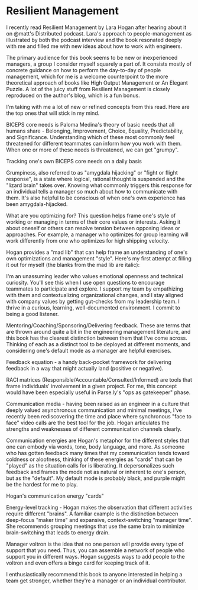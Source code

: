 Resilient Management
====================

I recently read Resilient Management by Lara Hogan after hearing about it on @matt's Distributed podcast. Lara's
approach to people-management as illustrated by both the podcast interview and the book resonated deeply with me and
filled me with new ideas about how to work with engineers.

The primary audience for this book seems to be new or inexperienced managers, a group I consider myself squarely a part
of. It consists mostly of concrete guidance on how to perform the day-to-day of people management, which for me is
a welcome counterpoint to the more theoretical approach of books like High Output Management or An Elegant Puzzle. A lot
of the juicy stuff from Resilient Management is closely reproduced on the author's blog, which is a fun bonus.

I'm taking with me a lot of new or refined concepts from this read. Here are the top ones that will stick in my mind.

BICEPS core needs is Paloma Medina's theory of basic needs that all humans share - Belonging, Improvement, Choice,
Equality, Predictability, and Significance. Understanding which of these most commonly feel threatened for different
teammates can inform how you work with them. When one or more of these needs is threatened, we can get "grumpy".

Tracking one's own BICEPS core needs on a daily basis

Grumpiness, also referred to as "amygdala hijacking" or "fight or flight response", is a state where logical, rational
thought is suspended and the "lizard brain" takes over. Knowing what commonly triggers this response for an individual
tells a manager so much about how to communicate with them. It's also helpful to be conscious of when one's own
experience has been amygdala-hijacked.

What are you optimizing for? This question helps frame one's style of working or managing in terms of their core values
or interests. Asking it about oneself or others can resolve tension between opposing ideas or approaches. For example,
a manager who optimizes for group learning will work differently from one who optimizes for high shipping velocity.

Hogan provides a "mad lib" that can help frame an understanding of one's own optimizations and management "style".
Here's my first attempt at filling it out for myself (the blanks from the mad lib are italic):

I'm an unassuming leader who values emotional openness and technical curiosity. You'll see this when I use open
questions to encourage teammates to participate and explore. I support my team by empathizing with them and
contextualizing organizational changes, and I stay aligned with company values by getting gut-checks from my leadership
team. I thrive in a curious, learning, well-documented environment. I commit to being a good listener.

Mentoring/Coaching/Sponsoring/Delivering feedback. These are terms that are thrown around quite a bit in the engineering
management literature, and this book has the clearest distinction between them that I've come across. Thinking of each
as a distinct tool to be deployed at different moments, and considering one's default mode as a manager are helpful
exercises.

Feedback equation - a handy back-pocket framework for delivering feedback in a way that might actually land (positive or
negative).

RACI matrices (Responsible/Accountable/Consulted/Informed) are tools that frame individuals' involvement in a given
project. For me, this concept would have been especially useful in Parse.ly's "ops as gatekeeper" phase.

Communication media - having been raised as an engineer in a culture that deeply valued asynchronous communication and
minimal meetings, I've recently been rediscovering the time and place where synchronous "face to face" video calls are
the best tool for the job. Hogan articulates the strengths and weaknesses of different communication channels clearly.

Communication energies are Hogan's metaphor for the different styles that one can embody via words, tone, body language,
and more. As someone who has gotten feedback many times that my communication tends toward coldness or aloofness,
thinking of these energies as "cards" that can be "played" as the situation calls for is liberating. It depersonalizes
such feedback and frames the mode not as natural or inherent to one's person, but as the "default". My default mode is
probably black, and purple might be the hardest for me to play.

Hogan's communication energy "cards"

Energy-level tracking - Hogan makes the observation that different activities require different "brains". A familiar
example is the distinction between deep-focus "maker time" and expansive, context-switching "manager time". She
recommends grouping meetings that use the same brain to minimize brain-switching that leads to energy drain.

Manager voltron is the idea that no one person will provide every type of support that you need. Thus, you can assemble
a network of people who support you in different ways. Hogan suggests ways to add people to the voltron and even offers
a bingo card for keeping track of it.

I enthusiastically recommend this book to anyone interested in helping a team get stronger, whether they're a manager or
an individual contributor.
